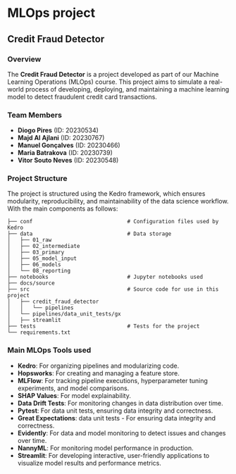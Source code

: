 # MLOps project
## Credit Fraud Detector

### **Overview**
The **Credit Fraud Detector** is a project developed as part of our Machine Learning Operations (MLOps) course. This project aims to simulate a real-world process of developing, deploying, and maintaining a machine learning model to detect fraudulent credit card transactions.


### **Team Members**
- **Diogo Pires** (ID: 20230534)
- **Majd Al Ajlani** (ID: 20230767)
- **Manuel Gonçalves** (ID: 20230466)
- **Maria Batrakova** (ID: 20230739)
- **Vitor Souto Neves** (ID: 20230548)

### **Project Structure**
The project is structured using the Kedro framework, which ensures modularity, reproducibility, and maintainability of the data science workflow. With the main components as follows:

```
├── conf                              # Configuration files used by Kedro
├── data                              # Data storage
│   ├── 01_raw
│   ├── 02_intermediate
│   ├── 03_primary
│   ├── 05_model_input
│   ├── 06_models
│   └── 08_reporting
├── notebooks                         # Jupyter notebooks used
├── docs/source
├── src                               # Source code for use in this project
│   ├── credit_fraud_detector
│   │   └── pipelines
│   └── pipelines/data_unit_tests/gx
│   ├── streamlit
├── tests                             # Tests for the project
└── requirements.txt
```

### **Main MLOps Tools used**

- **Kedro**: For organizing pipelines and modularizing code.
- **Hopsworks**: For creating and managing a feature store.
- **MLFlow**: For tracking pipeline executions, hyperparameter tuning experiments, and model comparisons.
- **SHAP Values**: For model explainability.
- **Data Drift Tests**: For monitoring changes in data distribution over time.
- **Pytest**: For data unit tests, ensuring data integrity and correctness.
- **Great Expectations**: data unit tests - For ensuring data integrity and correctness.
- **Evidently**: For data and model monitoring to detect issues and changes over time.
- **NannyML**: For monitoring model performance in production.
- **Streamlit**: For developing interactive, user-friendly applications to visualize model results and performance metrics.


